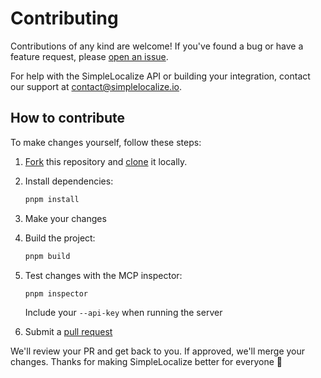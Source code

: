 # Contributing

Contributions of any kind are welcome! If you've found a bug or have a feature request, please [open an issue](/issues).

For help with the SimpleLocalize API or building your integration, contact our support at [contact@simplelocalize.io](mailto:contact@simplelocalize.io).

## How to contribute

To make changes yourself, follow these steps:

1. [Fork](https://help.github.com/articles/fork-a-repo/) this repository and [clone](https://help.github.com/articles/cloning-a-repository/) it locally.

2. Install dependencies:

   ```bash
   pnpm install
   ```

3. Make your changes

4. Build the project:

   ```bash
   pnpm build
   ```

5. Test changes with the MCP inspector:

   ```bash
   pnpm inspector
   ```

   Include your `--api-key` when running the server

6. Submit a [pull request](https://help.github.com/articles/creating-a-pull-request-from-a-fork/)

We'll review your PR and get back to you. If approved, we'll merge your changes. Thanks for making SimpleLocalize better for everyone 💛
